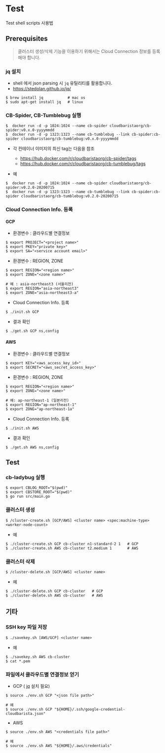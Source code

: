 # Test 
Test shell scripts 사용법

## Prerequisites 
> 클러스터 생성/삭제 기능을 이용하기 위해서는 Cloud Connection 정보를 등록해야 합니다.

### jq 설치
* shell 에서 json parsing 시 `jq` 유틸리티를 활용합니다.
* https://stedolan.github.io/jq/

```
$ brew install jq           # mac os
$ sudo apt-get install jq   # linux
```

### CB-Spider, CB-Tumblebug 실행

```
$  docker run -d -p 1024:1024 --name cb-spider cloudbaristaorg/cb-spider:v0.x.0-yyyymmdd
$  docker run -d -p 1323:1323 --name cb-tumblebug --link cb-spider:cb-spider cloudbaristaorg/cb-tumblebug:v0.x.0-yyyymmdd
```
* 각 컨테이너 이미지의 최신 tag는 다음을 참조
  * https://hub.docker.com/r/cloudbaristaorg/cb-spider/tags
  * https://hub.docker.com/r/cloudbaristaorg/cb-tumblebug/tags

* 예
```
$  docker run -d -p 1024:1024 --name cb-spider cloudbaristaorg/cb-spider:v0.2.0-20200715
$  docker run -d -p 1323:1323 --name cb-tumblebug --link cb-spider:cb-spider cloudbaristaorg/cb-tumblebug:v0.2.0-20200715
```

### Cloud Connection Info. 등록

####  GCP

* 환경변수 : 클라우드별 연결정보

```
$ export PROJECT="<project name>"
$ export PKEY="private key>"
$ export SA="<service account email>"
```

* 환경변수 : REGION, ZONE

```
$ export REGION="<region name>" 
$ export ZONE="<zone name>"

# 예 : asia-northeast3 (서울리전)
$ export REGION="asia-northeast3" 
$ export ZONE="asia-northeast3-a"
```

* Cloud Connection Info. 등록

```
$ ./init.sh GCP
```

* 결과 확인

```
$ ./get.sh GCP ns,config
```

#### AWS

* 환경변수 : 클라우드별 연결정보

```
$ export KEY="<aws_access_key_id>"
$ export SECRET="<aws_secret_access_key>"
```

* 환경변수 : REGION, ZONE

```
$ export REGION="<region name>" 
$ export ZONE="<zone name>"

# 예: ap-northeast-1 (일본리전)
$ export REGION="ap-northeast-1"
$ export ZONE="ap-northeast-1a"
```

* Cloud Connection Info. 등록

```
$ ./init.sh AWS
```

* 결과 확인

```
$ ./get.sh AWS ns,config
```

## Test 

### cb-ladybug 실행

```
$ export CBLOG_ROOT="$(pwd)"
$ export CBSTORE_ROOT="$(pwd)"
$ go run src/main.go
```

### 클러스터 생성
```
$ /cluster-create.sh [GCP/AWS] <cluster name> <spec:machine-type> <worker-node-count>
```

* 예
```
$ ./cluster-create.sh GCP cb-cluster n1-standard-2 1   # GCP
$ ./cluster-create.sh AWS cb-cluster t2.medium 1       # AWS
```

### 클러스터 삭제
```
$ /cluster-delete.sh [GCP/AWS] <cluster name>
```

* 예
```
$ ./cluster-delete.sh GCP cb-cluster   # GCP
$ ./cluster-delete.sh AWS cb-cluster   # AWS
```


## 기타

### SSH key 파일 저장

```
$ ./savekey.sh [AWS/GCP] <cluster name>
```

* 예
```
$ ./savekey.sh AWS cb-cluster
$ cat *.pem
```

### 파일에서 클라우드별 연결정보 얻기

* GCP ( [jq](https://stedolan.github.io/jq/) 설치 필요)

```
$ source ./env.sh GCP "<json file path>"

# 예
$ source ./env.sh GCP "${HOME}/.ssh/google-credential-cloudbarista.json"
```

* AWS

```
$ source ./env.sh AWS "<credentials file path>"

# 예
$ source ./env.sh AWS "${HOME}/.aws/credentials"
```